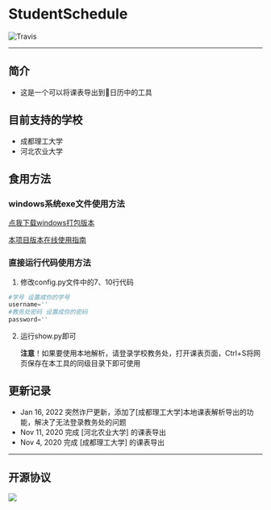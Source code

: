 # StudentSchedule
![Travis](https://img.shields.io/badge/aRuul-StudentSchedule-green)

---
## 简介
- 这是一个可以将课表导出到📅日历中的工具

## 目前支持的学校
- 成都理工大学
- 河北农业大学

## 食用方法
### windows系统exe文件使用方法
[点我下载windows打包版本](https://aru.lanzous.com/b01bulq6b)

[本项目版本在线使用指南](https://shimo.im/docs/GKtW6pWkWGTp8p3Y/read)

### 直接运行代码使用方法
1. 修改config.py文件中的7、10行代码
```python
#学号 设置成你的学号
username=''
#教务处密码 设置成你的密码
password=''
```
2. 运行show.py即可
  
   **注意**！如果要使用本地解析，请登录学校教务处，打开课表页面，Ctrl+S将网页保存在本工具的同级目录下即可使用

## 更新记录

- Jan 16, 2022 突然诈尸更新，添加了[成都理工大学]本地课表解析导出的功能，解决了无法登录教务处的问题
- Nov 11, 2020 完成 [河北农业大学] 的课表导出
- Nov 4, 2020 完成 [成都理工大学] 的课表导出

---
## 开源协议
<img src="https://img.shields.io/github/license/tensorflow/tensorflow.svg"/>
